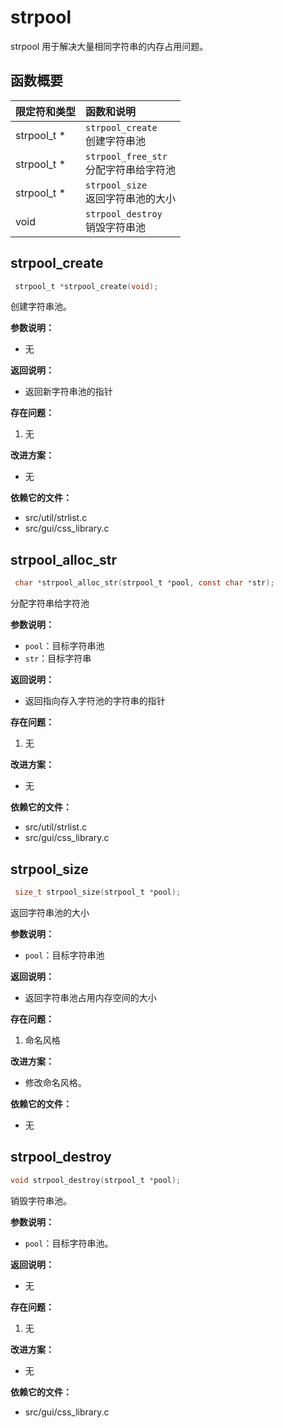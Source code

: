 # strpool

strpool 用于解决大量相同字符串的内存占用问题。

## 函数概要

| 限定符和类型 | 函数和说明                                 |
| :----------- | :----------------------------------------- |
| strpool_t *  | `strpool_create` <br />创建字符串池        |
| strpool_t *  | `strpool_free_str`<br />分配字符串给字符池 |
| strpool_t *  | `strpool_size`<br />返回字符串池的大小     |
| void         | `strpool_destroy`<br />销毁字符串池        |

## strpool_create 

```c
 strpool_t *strpool_create(void);
```

创建字符串池。

**参数说明：**

- 无

**返回说明：**

- 返回新字符串池的指针

**存在问题：**

1. 无

**改进方案：**

- 无

**依赖它的文件：**

- src/util/strlist.c
- src/gui/css_library.c

## strpool_alloc_str 

```c
 char *strpool_alloc_str(strpool_t *pool, const char *str);
```

分配字符串给字符池

**参数说明：**

- `pool`：目标字符串池
- `str`：目标字符串

**返回说明：**

- 返回指向存入字符池的字符串的指针

**存在问题：**

1. 无

**改进方案：**

- 无

**依赖它的文件：**

- src/util/strlist.c
- src/gui/css_library.c



## strpool_size

```c
 size_t strpool_size(strpool_t *pool);
```

返回字符串池的大小

**参数说明：**

- `pool`：目标字符串池

**返回说明：**

- 返回字符串池占用内存空间的大小

**存在问题：**

1. 命名风格

**改进方案：**

- 修改命名风格。

**依赖它的文件：**

- 无

## strpool_destroy

```c
void strpool_destroy(strpool_t *pool);
```

销毁字符串池。

**参数说明：**

- `pool`：目标字符串池。

**返回说明：**

- 无

**存在问题：**

1. 无

**改进方案：**

- 无

**依赖它的文件：**

- src/gui/css_library.c
